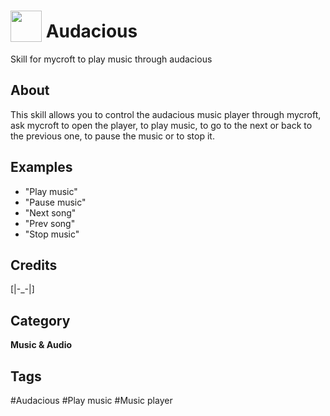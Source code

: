 # <img src="https://raw.githack.com/FortAwesome/Font-Awesome/master/svgs/solid/broadcast-tower.svg" card_color="#0E1117" width="50" height="50" style="vertical-align:bottom"/> Audacious
Skill for mycroft to play music through audacious

## About
This skill allows you to control the audacious music player through mycroft, ask mycroft to open the player, to play music, to go to the next or back to the previous one, to pause the music or to stop it.

## Examples
* "Play music"
* "Pause music"
* "Next song"
* "Prev song"
* "Stop music"

## Credits
[|-_-|]

## Category
**Music & Audio**

## Tags
#Audacious
#Play music
#Music player

